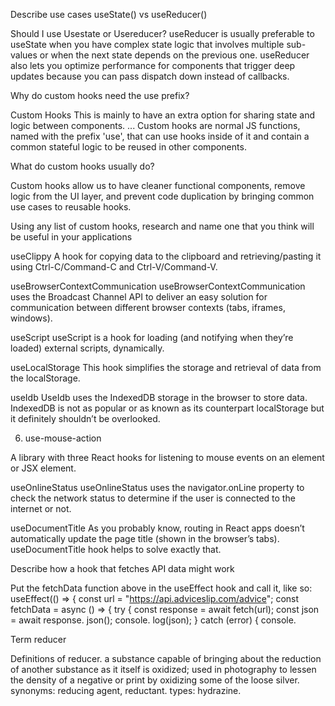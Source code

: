 Describe use cases useState() vs useReducer()

Should I use Usestate or Usereducer?
useReducer is usually preferable to useState when you have complex state logic that involves multiple sub-values or when the next state depends on the previous one. useReducer also lets you optimize performance for components that trigger deep updates because you can pass dispatch down instead of callbacks.

Why do custom hooks need the use prefix?

Custom Hooks
This is mainly to have an extra option for sharing state and logic between components. ... Custom hooks are normal JS functions, named with the prefix 'use', that can use hooks inside of it and contain a common stateful logic to be reused in other components.


What do custom hooks usually do?

Custom hooks allow us to have cleaner functional components, remove logic from the UI layer, and prevent code duplication by bringing common use cases to reusable hooks.


Using any list of custom hooks, research and name one that you think will be useful in your applications

useClippy
A hook for copying data to the clipboard and retrieving/pasting it using Ctrl-C/Command-C and Ctrl-V/Command-V.

useBrowserContextCommunication
useBrowserContextCommunication uses the Broadcast Channel API to deliver an easy solution for communication between different browser contexts (tabs, iframes, windows).


useScript
useScript is a hook for loading (and notifying when they’re loaded) external scripts, dynamically.

useLocalStorage
This hook simplifies the storage and retrieval of data from the localStorage.


useIdb
UseIdb uses the IndexedDB storage in the browser to store data. IndexedDB is not as popular or as known as its counterpart localStorage but it definitely shouldn’t be overlooked.



6. use-mouse-action

A library with three React hooks for listening to mouse events on an element or JSX element.


useOnlineStatus
useOnlineStatus uses the navigator.onLine property to check the network status to determine if the user is connected to the internet or not.


useDocumentTitle
As you probably know, routing in React apps doesn’t automatically update the page title (shown in the browser’s tabs). useDocumentTitle hook helps to solve exactly that.




Describe how a hook that fetches API data might work

Put the fetchData function above in the useEffect hook and call it, like so: useEffect(() => { const url = "https://api.adviceslip.com/advice"; const fetchData = async () => { try { const response = await fetch(url); const json = await response. json(); console. log(json); } catch (error) { console.



Term
reducer

Definitions of reducer. a substance capable of bringing about the reduction of another substance as it itself is oxidized; used in photography to lessen the density of a negative or print by oxidizing some of the loose silver. synonyms: reducing agent, reductant. types: hydrazine.
